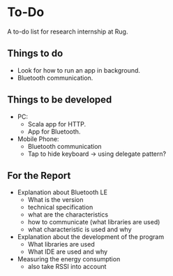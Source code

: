 To-Do
=====
A to-do list for research internship at Rug.

Things to do
------------
- Look for how to run an app in background.
- Bluetooth communication.

Things to be developed
----------------------
- PC:
	- Scala app for HTTP.
	- App for Bluetooth.
- Mobile Phone:
	- Bluetooth communication
	- Tap to hide keyboard -> using delegate pattern?
	
For the Report
--------------
- Explanation about Bluetooth LE
	- What is the version
	- technical specification
	- what are the characteristics
	- how to communicate (what libraries are used)
	- what characteristic is used and why
- Explanation about the development of the program
	- What libraries are used
	- What IDE are used and why
- Measuring the energy consumption
	- also take RSSI into account